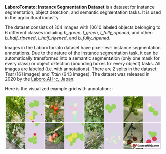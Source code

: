 **LaboroTomato: Instance Segmentation Dataset** is a dataset for instance segmentation, object detection, and semantic segmentation tasks. It is used in the agricultural industry. 

The dataset consists of 804 images with 10610 labeled objects belonging to 6 different classes including *b_green*, *l_green*, *l_fully_ripened*, and other: *b_half_ripened*, *l_half_ripened*, and *b_fully_ripened*.

Images in the LaboroTomato dataset have pixel-level instance segmentation annotations. Due to the nature of the instance segmentation task, it can be automatically transformed into a semantic segmentation (only one mask for every class) or object detection (bounding boxes for every object) tasks. All images are labeled (i.e. with annotations). There are 2 splits in the dataset: *Test* (161 images) and *Train* (643 images). The dataset was released in 2020 by the [Laboro.AI Inc, Japan](https://laboro.ai/).

Here is the visualized example grid with annotations:

<img src="https://github.com/dataset-ninja/laboro-tomato/raw/main/visualizations/side_annotations_grid.png">
